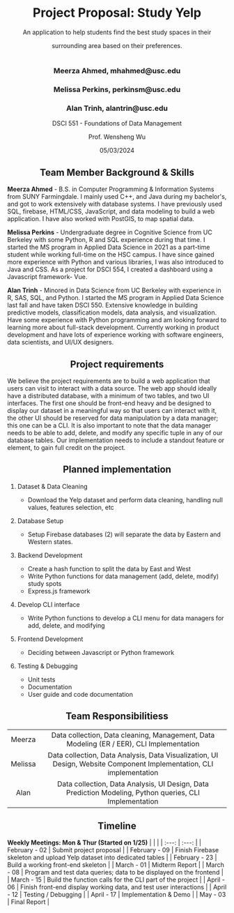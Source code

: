 <h1 align="center">Project Proposal: Study Yelp</h1>

<p align="center">An application to help students find the best study spaces in their</p>
<p align="center">surrounding area based on their preferences.</p>

<h1 </h1>

<h3 align="center">Meerza Ahmed, mhahmed@usc.edu</h3>
<h3 align="center">Melissa Perkins, perkinsm@usc.edu</h3>
<h3 align="center">Alan Trinh, alantrin@usc.edu</h3>


<p align="center">DSCI 551 - Foundations of Data Management</p>
<p align="center">Prof. Wensheng Wu</p>
<p align="center">05/03/2024</p>

<h2 align="center">Team Member Background & Skills</h2>

**Meerza Ahmed** - B.S. in Computer Programming & Information Systems from SUNY Farmingdale. I mainly used C++, and Java during my bachelor's, and got to work extensively with database systems. I have previously used SQL, firebase, HTML/CSS, JavaScript, and data modeling to build a web application. I have also worked with PostGIS, to map spatial data.

**Melissa Perkins** - Undergraduate degree in Cognitive Science from UC Berkeley with some Python, R and SQL experience during that time. I started the MS program in Applied Data Science in 2021 as a part-time student while working full-time on the HSC campus. I have since gained more experience with Python and various libraries, I was also introduced to Java and CSS. As a project for DSCI 554, I created a dashboard using a Javascript framework- Vue.

**Alan Trinh** - Minored in Data Science from UC Berkeley with experience in R, SAS, SQL, and Python. I started the MS program in Applied Data Science last fall and have taken DSCI 550. Extensive knowledge in building predictive models, classification models, data analysis, and visualization. Have some experience with Python programming and am looking forward to learning more about full-stack development. Currently working in product development and have lots of experience working with software engineers, data scientists, and UI/UX designers.

<h2 align="center">Project requirements</h2>

We believe the project requirements are to build a web application that users can visit to interact with a data source. The web app should ideally have a distributed database, with a minimum of two tables, and two UI interfaces. The first one should be front-end heavy and be designed to display our dataset in a meaningful way so that users can interact with it, the other UI should be reserved for data manipulation by a data manager; this one can be a CLI. It is also important to note that the data manager needs to be able to add, delete, and modify any specific tuple in any of our database tables. Our implementation needs to include a standout feature or element, to gain full credit on the project.

<h2 align="center">Planned implementation</h2>

1. Dataset & Data Cleaning
   * Download the Yelp dataset and perform data cleaning, handling null values, features selection, etc

2. Database Setup
    * Setup Firebase databases (2) will separate the data by Eastern and Western states.

3. Backend Development
    * Create a hash function to split the data by East and West
    * Write Python functions for data management (add, delete, modify) study spots
    * Express.js framework

4. Develop CLI interface
    * Write Python functions to develop a CLI menu for data managers for add, delete, and modifying

5. Frontend Development
    * Deciding between Javascript or Python framework

6. Testing & Debugging
    * Unit tests
    * Documentation
    * User guide and code documentation


<h2 align="center">Team Responsibilitiess</h2>

| | |
| :---: | :---: | 
| Meerza | Data collection, Data cleaning, Management, Data Modeling (ER / EER), CLI Implementation |
| Melissa | Data collection, Data Analysis, Data Visualization, UI Design, Website Component Implementation, CLI implementation |
| Alan | Data collection, Data Analysis, UI Design, Data Prediction Modeling, Python queries, CLI Implementation |

<h2 align="center">Timeline</h2>

**Weekly Meetings: Mon & Thur (Started on 1/25)**
| | |
| :---: |  :---: | 
| February - 02 | Submit project proposal |
| February - 09 | Finish Firebase skeleton and upload Yelp dataset into dedicated tables |
| February - 23 | Build a working front-end skeleton |
| March - 01 | Midterm Report |
| March - 08 | Program and test data queries; data to be displayed on the frontend  |
| March - 15 | Build the function calls for the CLI part of the project |
| April - 06 | Finish front-end display working data, and test user interactions |
| April - 12 | Testing / Debugging |
| April - 17 | Implementation & Demo  |
| May - 03 | Final Report |
